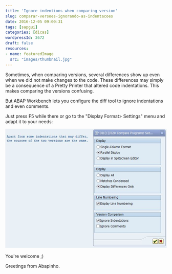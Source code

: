 ```yaml
---
title: 'Ignore indentions when comparing version'
slug: comparar-versoes-ignorando-as-indentacoes
date: 2016-12-05 09:00:31
tags: [sapgui]
categories: [dicas]
wordpressId: 3672
draft: false
resources:
- name: featuredImage
  src: "images/thumbnail.jpg"
---
```

Sometimes, when comparing versions, several differences show up even when we did not make changes to the code. These differences may simply be a consequence of a Pretty Printer that altered code indentations. This makes comparing the versions confusing.

But ABAP Workbench lets you configure the diff tool to ignore indentations and even comments.

Just press F5 while there or go to the "Display Format> Settings" menu and adapt it to your needs:

[![diff][1]][1]

You're welcome ;)

Greetings from Abapinho.

   [1]: images/diff.jpg
